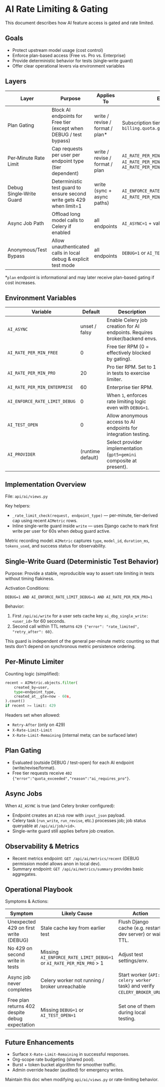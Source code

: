 # AI Rate Limiting & Gating

This document describes how AI feature access is gated and rate limited.

## Goals

- Protect upstream model usage (cost control)
- Enforce plan-based access (Free vs. Pro vs. Enterprise)
- Provide deterministic behavior for tests (single‑write guard)
- Offer clear operational levers via environment variables

## Layers

| Layer | Purpose | Applies To | Env / Setting |
|-------|---------|-----------|---------------|
| Plan Gating | Block AI endpoints for Free tier (except when DEBUG / test bypass) | write / revise / format / plan* | Subscription tier via `billing.quota.get_subscription_for_scope` |
| Per‑Minute Rate Limit | Cap requests per user per endpoint type (tier dependent) | write / revise / format / plan | `AI_RATE_PER_MIN_FREE`, `AI_RATE_PER_MIN_PRO`, `AI_RATE_PER_MIN_ENTERPRISE` |
| Debug Single‑Write Guard | Deterministic test guard to ensure second write gets 429 when limit=1 | write (sync + async paths) | `AI_ENFORCE_RATE_LIMIT_DEBUG=1` with `AI_RATE_PER_MIN_PRO=1` and `DEBUG=1` |
| Async Job Path | Offload long model calls to Celery if enabled | all endpoints | `AI_ASYNC=1` + valid `CELERY_BROKER_URL` |
| Anonymous/Test Bypass | Allow unauthenticated calls in local debug & explicit test mode | all endpoints | `DEBUG=1` or `AI_TEST_OPEN=1` |

*`plan` endpoint is informational and may later receive plan-based gating if cost increases.

## Environment Variables

| Variable | Default | Description |
|----------|---------|-------------|
| `AI_ASYNC` | unset / falsy | Enable Celery job creation for AI endpoints. Requires broker/backend envs. |
| `AI_RATE_PER_MIN_FREE` | 0 | Free tier RPM (0 = effectively blocked by gating). |
| `AI_RATE_PER_MIN_PRO` | 20 | Pro tier RPM. Set to 1 in tests to exercise limiter. |
| `AI_RATE_PER_MIN_ENTERPRISE` | 60 | Enterprise tier RPM. |
| `AI_ENFORCE_RATE_LIMIT_DEBUG` | 0 | When `1`, enforces rate limiting logic even with `DEBUG=1`. |
| `AI_TEST_OPEN` | 0 | Allow anonymous access to AI endpoints for integration testing. |
| `AI_PROVIDER` | (runtime default) | Select provider implementation (`gpt5+gemini` composite at present). |


## Implementation Overview

File: `api/ai/views.py`

Key helpers:

- `_rate_limit_check(request, endpoint_type)` — per-minute, tier-derived cap using recent `AIMetric` rows.
- Inline single-write guard inside `write` — uses Django cache to mark first write per user for 60s when debug guard active.

Metric recording model: `AIMetric` captures `type`, `model_id`, `duration_ms`, `tokens_used`, and success status for observability.

## Single-Write Guard (Deterministic Test Behavior)

Purpose: Provide a stable, reproducible way to assert rate limiting in tests without timing flakiness.

Activation Conditions:

```text
DEBUG=1 AND AI_ENFORCE_RATE_LIMIT_DEBUG=1 AND AI_RATE_PER_MIN_PRO=1
```
Behavior:

1. First `/api/ai/write` for a user sets cache key `ai_dbg_single_write:<user_id>` for 60 seconds.
2. Second call within TTL returns `429 {"error": "rate_limited", "retry_after": 60}`.

This guard is independent of the general per-minute metric counting so that tests don't depend on synchronous metric persistence ordering.

## Per-Minute Limiter

Counting logic (simplified):

```python
recent = AIMetric.objects.filter(
    created_by=user,
    type=endpoint_type,
    created_at__gte=now - 60s,
).count()
if recent >= limit: 429
```
Headers set when allowed:

- `Retry-After` (only on 429)
- `X-Rate-Limit-Limit`
- `X-Rate-Limit-Remaining` (internal meta; can be surfaced later)

## Plan Gating

- Evaluated (outside DEBUG / test-open) for each AI endpoint (write/revise/format).
- Free tier requests receive `402 {"error":"quota_exceeded","reason":"ai_requires_pro"}`.

## Async Jobs

When `AI_ASYNC` is true (and Celery broker configured):

- Endpoint creates an `AIJob` row with `input_json` payload.
- Celery task (`run_write`, `run_revise`, etc.) processes job; job status queryable at `/api/ai/job/<id>`.
- Single-write guard still applies before job creation.

## Observability & Metrics

- Recent metrics endpoint: `GET /api/ai/metrics/recent` (DEBUG permission model allows anon in local dev).
- Summary endpoint: `GET /api/ai/metrics/summary` provides basic aggregates.

## Operational Playbook

Symptoms & Actions:

| Symptom | Likely Cause | Action |
|---------|--------------|--------|
| Unexpected 429 on first write (DEBUG) | Stale cache key from earlier test | Flush Django cache (e.g. restart dev server) or wait TTL. |
| No 429 on second write in tests | Missing `AI_ENFORCE_RATE_LIMIT_DEBUG=1` or `AI_RATE_PER_MIN_PRO` > 1 | Adjust test settings/env. |
| Async job never completes | Celery worker not running / broker unreachable | Start worker (`API: celery worker` task) and verify `CELERY_BROKER_URL`. |
| Free plan returns 402 despite debug expectation | Missing `DEBUG=1` or `AI_TEST_OPEN=1` | Set one of them during local testing. |

## Future Enhancements

- Surface `X-Rate-Limit-Remaining` in successful responses.
- Org-scope rate budgeting (shared pool).
- Burst + token bucket algorithm for smoother traffic.
- Admin override header (audited) for emergency writes.

Maintain this doc when modifying `api/ai/views.py` or rate-limiting behavior.

